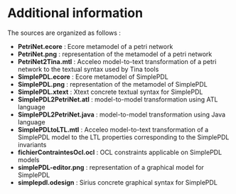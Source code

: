 # Additional information

The sources are organized as follows :
- **PetriNet.ecore** : Ecore metamodel of a petri network
- **PetriNet.png** : representation of the metamodel of a petri network
- **PetriNet2Tina.mtl** : Acceleo model-to-text transformation of a petri network to the textual syntax used by Tina tools
- **SimplePDL.ecore** : Ecore metamodel of SimplePDL
- **SimplePDL.png** : representation of the metamodel of SimplePDL
- **SimplePDL.xtext** : Xtext concrete textual syntax for SimplePDL
- **SimplePDL2PetriNet.atl** : model-to-model transformation using ATL language
- **SimplePDL2PetriNet.java** : model-to-model transformation using Java language
- **SimplePDLtoLTL.mtl** : Acceleo model-to-text transformation of a SimplePDL model to the LTL properties corresponding to the SimplePDL invariants
- **fichierContraintesOcl.ocl** : OCL constraints applicable on SimplePDL models
- **simplePDL-editor.png** : representation of a graphical model for SimplePDL
- **simplepdl.odesign** : Sirius concrete graphical syntax for SimplePDL
